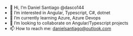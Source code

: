 - 👋 Hi, I’m Daniel Santiago @dasco144
- 👀 I’m interested in Angular, Typescript, C#, dotnet
- 🌱 I’m currently learning Azure, Azure Devops
- 💞️ I’m looking to collaborate on Angular/Typescript projects
- 📫 How to reach me: danielsantiago@outlook.com

<!---
dasco144/dasco144 is a ✨ special ✨ repository because its `README.md` (this file) appears on your GitHub profile.
You can click the Preview link to take a look at your changes.
--->
